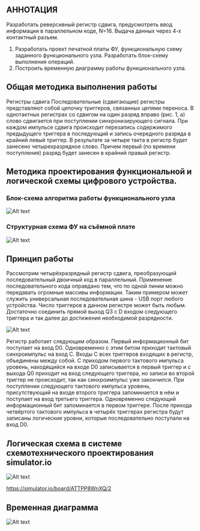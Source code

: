 ## АННОТАЦИЯ

Разработать реверсивный регистр сдвига, предусмотреть ввод информации в параллельном коде, N=16. Выдача данных через 4-х контактный разъем.
1.	Разработать проект печатной платы ФУ, функциональную схему заданного функционального узла. Разработать блок-схему выполнения операций. 
2.	Построить временную диаграмму работы функционального узла. 
 

## Общая методика выполнения  работы

Регистры сдвига
Последовательные (сдвигающие) регистры представляют собой цепочку триггеров, связанных цепями переноса.
В однотактных регистрах со сдвигом на один разряд вправо (рис. 1, а) слово сдвигается при поступлении синхронизирующего сигнала. При каждом импульсе сдвига происходит перезапись содержимого предыдущего триггера в последующий и запись очередного разряда в крайний левый триггер. В результате за четыре такта в регистр будет занесено четырехразрядное слово. Причем первый (по времени поступления) разряд будет занесен в крайний правый регистр.



## Методика проектирования функциональной и логической схемы цифрового устройства.

### Блок-схема алгоритма работы функционального узла

![Alt text](image-1.png)

### Структурная схема ФУ на съёмной плате

![Alt text](image-2.png)

## Принцип работы

Рассмотрим четырёхразрядный регистр сдвига, преобразующий последовательный двоичный код в параллельный. Применение последовательного кода оправдано тем, что по одной линии можно передавать огромные массивы информации. Таким примером может служить универсальная последовательная шина - USB порт любого устройства. Число триггеров в данном регистре может быть любым. Достаточно соединить прямой выход Q3 с D входом следующего триггера и так далее до достижения необходимой разрядности.

![Alt text](image-3.png)

Регистр работает следующим образом. Первый информационный бит поступает на вход D0. Одновременно с этим битом приходит тактовый синхроимпульс на вход С. Входы С всех триггеров входящих в регистр, объединены между собой. С приходом первого тактового импульса уровень, находящийся на входе D0 записывается в первый триггер и с выхода Q0 приходит на вход следующего триггера, но записи во второй триггер не происходит, так как синхроимпульс уже закончился.
При поступлении следующего тактового импульса уровень, присутствующий на входе второго триггера запоминается в нём и поступает на вход третьего триггера. Одновременно следующий информационный бит запоминается в первом триггере. После прихода четвёртого тактового импульса в четырёх триггерах регистра будут записаны логические уровни, которые последовательно поступали на вход D0.

## Логическая схема в системе схемотехнического проектирования simulator.io

![Alt text](image-4.png)

https://simulator.io/board/ATTPP8WnXQ/2

## Временная диаграмма

![Alt text](image-5.png)
